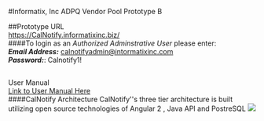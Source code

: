 
#Informatix, Inc  ADPQ Vendor Pool Prototype B

##Prototype URL <br/>
https://CalNotify.informatixinc.biz/ <br />
####To login as an _Authorized Adminstrative User_ please enter:<br />
**_Email Address:_** calnotifyadmin@intormatixinc.com <br>
**_Password:_**: Calnotify1!
##
User Manual <br/>
[Link to User Manual Here](https://github.com/informatixinc/Cal-Notify/tree/master/db_schema)<br />
####CalNotify Architecture
CalNotify''s three tier architecture is built utilizing open source technologies of Angular 2 , Java API and PostreSQL
![](CalNotifyArchitecture.png)









